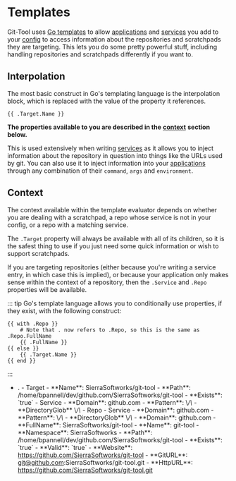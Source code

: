 # Templates

Git-Tool uses [Go templates](https://golang.org/pkg/text/template/) to allow [applications](apps.md) and [services](services.md) you add to your [config](./) to access information about the repositories and scratchpads they are targeting. This lets you do some pretty powerful stuff, including handling repositories and scratchpads differently if you want to.

## Interpolation

The most basic construct in Go's templating language is the interpolation block, which is replaced with the value of the property it references.

```text
{{ .Target.Name }}
```

**The properties available to you are described in the** [**context**](templates.md#context) **section below.**

This is used extensively when writing [services](services.md) as it allows you to inject information about the repository in question into things like the URLs used by git. You can also use it to inject information into your [applications](apps.md) through any combination of their `command`, `args` and `environment`.

## Context

The context available within the template evaluator depends on whether you are dealing with a scratchpad, a repo whose service is not in your config, or a repo with a matching service.

The `.Target` property will always be available with all of its children, so it is the safest thing to use if you just need some quick information or wish to support scratchpads.

If you are targeting repositories \(either because you're writing a service entry, in which case this is implied\), or because your application only makes sense within the context of a repository, then the `.Service` and `.Repo` properties will be available.

::: tip Go's template language allows you to conditionally use properties, if they exist, with the following construct:

```text
{{ with .Repo }}
    # Note that . now refers to .Repo, so this is the same as .Repo.FullName
    {{ .FullName }}
{{ else }}
    {{ .Target.Name }}
{{ end }}
```

:::

 - . - Target - \*\*Name\*\*: SierraSoftworks/git-tool - \*\*Path\*\*: /home/bpannell/dev/github.com/SierraSoftworks/git-tool - \*\*Exists\*\*: \`true\` - Service - \*\*Domain\*\*: github.com - \*\*Pattern\*\*: \\*/\\* - \*\*DirectoryGlob\*\* \\*/\\* - Repo - Service - \*\*Domain\*\*: github.com - \*\*Pattern\*\*: \\*/\\* - \*\*DirectoryGlob\*\* \\*/\\* - \*\*Domain\*\*: github.com - \*\*FullName\*\*: SierraSoftworks/git-tool - \*\*Name\*\*: git-tool - \*\*Namespace\*\*: SierraSoftworks - \*\*Path\*\*: /home/bpannell/dev/github.com/SierraSoftworks/git-tool - \*\*Exists\*\*: \`true\` - \*\*Valid\*\*: \`true\` - \*\*Website\*\*: https://github.com/SierraSoftworks/git-tool - \*\*GitURL\*\*: git@github.com:SierraSoftworks/git-tool.git - \*\*HttpURL\*\*: https://github.com/SierraSoftworks/git-tool.git

